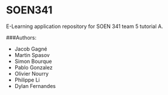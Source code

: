﻿# SOEN341
E-Learning application repository for SOEN 341 team 5 tutorial A.

###Authors:

* Jacob Gagné
* Martin Spasov
* Simon Bourque
* Pablo Gonzalez
* Olivier Nourry
* Philippe Li
* Dylan Fernandes


